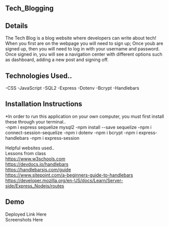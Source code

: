 ## Tech_Blogging

## Details<br>
The Tech Blog is a blog website where developers can write about tech! When you first are on the webpage you will need to sign up; Once youb are signed up, then you will need to log in with your username and password. Once signed in, you will see a navigation center with different options such as dashboard, adding a new post and signing off.  


## Technologies Used..<br>
-CSS
-JavaScript
-SQL2
-Express
-Dotenv
-Bcrypt
-Handlebars
<br>

## Installation Instructions
*In order to run this application on your own computer, you must first install these through your terminal..<br>
-npm i express sequelize mysql2
-npm install --save sequelize
-npm i connect-session-sequelize
-npm i dotenv
-npm i bcrypt
-npm i express-handlebars
-npm i express-session
<br>

Helpful websites used..<br>
Lessons from class<br>
https://www.w3schools.com<br>
https://devdocs.io/handlebars<br>
https://handlebarsjs.com/guide<br>
https://www.sitepoint.com/a-beginners-guide-to-handlebars<br>
https://developer.mozilla.org/en-US/docs/Learn/Server-side/Express_Nodejs/routes


## Demo<br>
Deployed Link Here<br>
Screenshots Here

